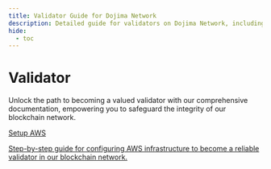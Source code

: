 ```yaml
---
title: Validator Guide for Dojima Network
description: Detailed guide for validators on Dojima Network, including deployment, setup, and system requirements.
hide:
  - toc
---
```


<style>
   .git-revision-date-localized-plugin, .md-source-file, .md-content__button.md-icon {
      display: none;
   }
</style>

<div class="section-wrapper product-section-head">
   <!-- <div class="hero-image"><img src="../img/validator-1.png" loading="lazy" class="hero-image" style="width: 40%; float: right;"></div> -->
   <div class="hero-left">
      <h1 class="hero-heading">Validator</h1>
      <p class="hero-subtext">Unlock the path to becoming a valued validator with our comprehensive documentation, empowering you to safeguard the integrity of our blockchain network.</p>
   </div>
</div>

<div class="grid-container">
   <div class="grid-item">
      <a href="hermesdeployment/cluster-launcher/setup-aws/">
         <div class="product-list-item-header">
            <div class="feature-card-heading">Setup AWS</div>
         </div>
         <p class="feature-paragraph">Step-by-step guide for configuring AWS infrastructure to become a reliable validator in our blockchain network.</p>
      </a>
   </div>
   <!-- <div class="grid-item">
      <a href="./get-started/quickstart-validium">
         <div class="product-list-item-header">
            <div class="feature-card-heading">Dojima FAAS</div>
         </div>
         <p class="feature-paragraph">Get started with the CDK validium stack.</p>
      </a>
   </div> -->
</div>
</div>
